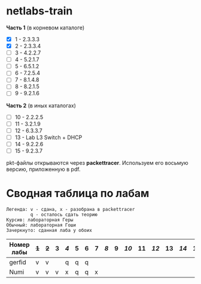# netlabs-train

**Часть 1** (в корневом каталоге)

- [x] 1 - 2.3.3.3
- [x] 2 - 2.3.3.4
- [ ] 3 - 4.2.2.7
- [ ] 4 - 5.2.1.7
- [ ] 5 - 6.5.1.2
- [ ] 6 - 7.2.5.4
- [ ] 7 - 8.1.4.8
- [ ] 8 - 8.2.1.5
- [ ] 9 - 9.2.1.6

**Часть 2** (в иных каталогах)

- [ ] 10 - 2.2.2.5
- [ ] 11 - 3.2.1.9
- [ ] 12 - 6.3.3.7
- [ ] 13 - Lab L3 Switch + DHCP
- [ ] 14 - 9.2.2.6
- [ ] 15 - 9.2.3.7

pkt-файлы открываются через **packettracer**. Используем его восьмую версию, приложенную в pdf.

# Сводная таблица по лабам

```
Легенда: v - сдана, x - разобрана в packettracer
         q - осталось сдать теорию
Курсив: лабораторная Геры
Обычный: лабораторная Гоши
Зачеркнуто: сданная лаба у обоих
```

| Номер лабы | ~~1~~ | ~~2~~ | 3   | _4_ | 5   | 6   | 7   | _8_ | 9   | _10_ | 11  | _12_ | 13  | _14_ | 15  |
| ---------- | ----- | ----- | --- | --- | --- | --- | --- | --- | --- | ---- | --- | ---- | --- | ---- | --- |
| gerfid     | v     | v     |     | q   | q   | q   |     |     |     |      |     |      |     |      |     |
| Numi       | v     | v     | v   | x   | q   | q   | x   |     |     |      |     |      |     |      |     |
